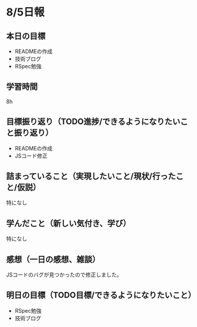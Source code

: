 # 8/5日報
## 本日の目標
- READMEの作成
- 技術ブログ
- RSpec勉強
## 学習時間
8h
## 目標振り返り（TODO進捗/できるようになりたいこと振り返り）
- READMEの作成
- JSコード修正
## 詰まっていること（実現したいこと/現状/行ったこと/仮説）
特になし
## 学んだこと（新しい気付き、学び）
特になし
## 感想（一日の感想、雑談）
JSコードのバグが見つかったので修正しました。
## 明日の目標（TODO目標/できるようになりたいこと）
- RSpec勉強
- 技術ブログ
